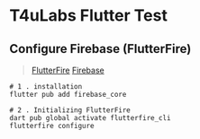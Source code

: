 # T4uLabs Flutter Test

## Configure Firebase (FlutterFire)

> [FlutterFire](https://firebase.flutter.dev/docs/overview/)
> [Firebase](https://firebase.google.com/docs/flutter/setup?platform=android)

````shell
# 1 . installation
flutter pub add firebase_core

# 2 . Initializing FlutterFire
dart pub global activate flutterfire_cli
flutterfire configure
````
